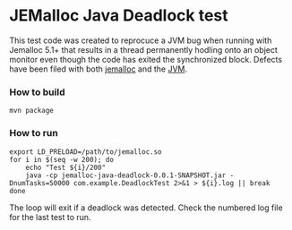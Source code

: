 # JEMalloc Java Deadlock test

This test code was created to reprocuce a JVM bug when running with Jemalloc 5.1+ that results in a thread permanently hodling onto an object monitor even though the code has exited the synchronized block. Defects have been filed with both [jemalloc](https://github.com/jemalloc/jemalloc/issues/1392) and the [JVM](https://bugs.openjdk.java.net/browse/JDK-8215355).

### How to build
`mvn package`

### How to run
```
export LD_PRELOAD=/path/to/jemalloc.so
for i in $(seq -w 200); do 
	echo "Test ${i}/200"
	java -cp jemalloc-java-deadlock-0.0.1-SNAPSHOT.jar -DnumTasks=50000 com.example.DeadlockTest 2>&1 > ${i}.log || break
done
```

The loop will exit if a deadlock was detected.  Check the numbered log file for the last test to run.
